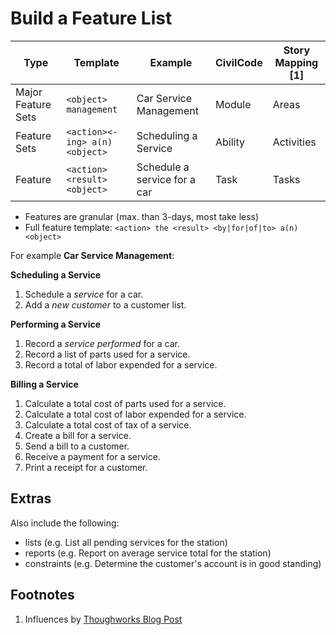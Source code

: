 # Build a Feature List

| Type | Template | Example | CivilCode | Story Mapping \[1\] |
| --- | --- | --- | --- | --- |
| Major Feature Sets | `<object> management` | Car Service Management | Module | Areas |
| Feature Sets | `<action><-ing> a(n) <object>` | Scheduling a Service | Ability | Activities |
| Feature | `<action><result><object>` | Schedule a service for a car | Task | Tasks |

* Features are granular \(max. than 3-days, most take less\)
* Full feature template: `<action> the <result> <by|for|of|to> a(n) <object>`

For example **Car Service Management**:

**Scheduling a Service**

1. Schedule a _service_ for a car.
2. Add a _new customer_ to a customer list.

**Performing a Service**

1. Record a _service performed_ for a car.
2. Record a list of parts used for a service.
3. Record a total of labor expended for a service.

**Billing a Service**

1. Calculate a total cost of parts used for a service.
2. Calculate a total cost of labor expended for a service.
3. Calculate a total cost of tax of a service.
4. Create a bill for a service.
5. Send a bill to a customer.
6. Receive a payment for a service.
7. Print a receipt for a customer.

## Extras

Also include the following:

* lists \(e.g. List all pending services for the station\)
* reports \(e.g. Report on average service total for the station\)
* constraints \(e.g. Determine the customer's account is in good standing\)

## Footnotes

1. Influences by [Thoughworks Blog Post](https://www.thoughtworks.com/insights/blog/story-mapping-visual-way-building-product-backlog)

